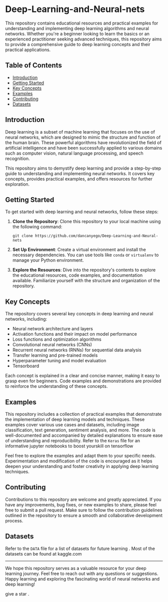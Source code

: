 # Deep-Learning-and-Neural-nets
This repository contains educational resources and practical examples for understanding and implementing deep learning algorithms and neural networks. Whether you're a beginner looking to learn the basics or an experienced practitioner seeking advanced techniques, this repository aims to provide a comprehensive guide to deep learning concepts and their practical applications.

## Table of Contents

- [Introduction](#introduction)
- [Getting Started](#getting-started)
- [Key Concepts](#key-concepts)
- [Examples](#examples)
- [Contributing](#contributing)
- [Datasets](#datasets)


## Introduction

Deep learning is a subset of machine learning that focuses on the use of neural networks, which are designed to mimic the structure and function of the human brain. These powerful algorithms have revolutionized the field of artificial intelligence and have been successfully applied to various domains such as computer vision, natural language processing, and speech recognition.

This repository aims to demystify deep learning and provide a step-by-step guide to understanding and implementing neural networks. It covers key concepts, provides practical examples, and offers resources for further exploration.

## Getting Started

To get started with deep learning and neural networks, follow these steps:

1. **Clone the Repository**: Clone this repository to your local machine using the following command:

   ```
   git clone https://github.com/dancanyego/Deep-Learning-and-Neural-nets
   ```

2. **Set Up Environment**: Create a virtual environment and install the necessary dependencies. You can use tools like `conda` or `virtualenv` to manage your Python environment.

4. **Explore the Resources**: Dive into the repository's contents to explore the educational resources, code examples, and documentation available. Familiarize yourself with the structure and organization of the repository.

## Key Concepts

The repository covers several key concepts in deep learning and neural networks, including:

- Neural network architecture and layers
- Activation functions and their impact on model performance
- Loss functions and optimization algorithms
- Convolutional neural networks (CNNs) 
- Recurrent neural networks (RNNs) for sequential data analysis
- Transfer learning and pre-trained models
- Hyperparameter tuning and model evaluation
- Tensorboard

Each concept is explained in a clear and concise manner, making it easy to grasp even for beginners. Code examples and demonstrations are provided to reinforce the understanding of these concepts.

## Examples

This repository includes a collection of practical examples that demonstrate the implementation of deep learning models and techniques. These examples cover various use cases and datasets, including image classification, text generation, sentiment analysis, and more. The code is well-documented and accompanied by detailed explanations to ensure ease of understanding and reproducibility.
Refer to the `Keras` file for an informative jupyter notebooks to boost yourskill on tensorflow

Feel free to explore the examples and adapt them to your specific needs. Experimentation and modification of the code is encouraged as it helps deepen your understanding and foster creativity in applying deep learning techniques.

## Contributing

Contributions to this repository are welcome and greatly appreciated. If you have any improvements, bug fixes, or new examples to share, please feel free to submit a pull request. Make sure to follow the contribution guidelines outlined in the repository to ensure a smooth and collaborative development process.

## Datasets

Refer to the `DATA` file for a list of datasets for future learning . Most of the datasets can be found at kaggle.com


---

We hope this repository serves as a valuable resource for your deep learning journey. Feel free to reach out with any questions or suggestions. Happy learning and exploring the fascinating world of neural networks and deep learning!

give a star . 
